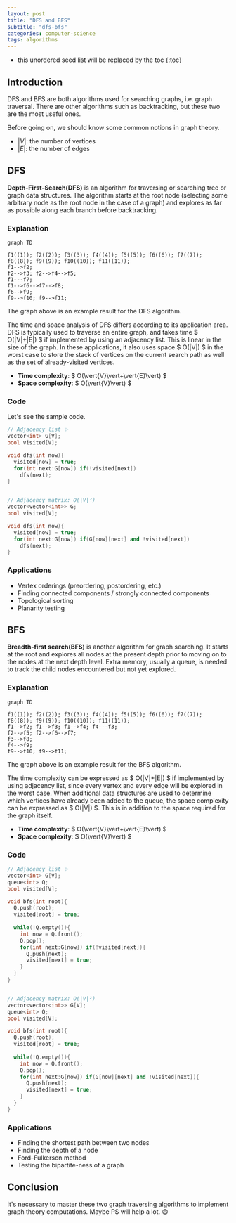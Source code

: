 ```yaml
---
layout: post
title: "DFS and BFS"
subtitle: "dfs-bfs"
categories: computer-science
tags: algorithms
---
```


<!--more-->
* this unordered seed list will be replaced by the toc
{:toc}

## Introduction
DFS and BFS are both algorithms used for searching graphs, i.e. graph traversal.
There are other algorithms such as backtracking, but these two are the most useful ones.

Before going on, we should know some common notions in graph theory.
* $\vert{V}\vert$: the number of vertices
* $\vert{E}\vert$: the number of edges

## DFS
**Depth-First-Search(DFS)**  is an algorithm for traversing or searching tree or graph data structures.
The algorithm starts at the root node (selecting some arbitrary node as the root node in the case of a graph)
and explores as far as possible along each branch before backtracking.

### Explanation
```mermaid
graph TD

f1((1)); f2((2)); f3((3)); f4((4)); f5((5)); f6((6)); f7((7)); f8((8)); f9((9)); f10((10)); f11((11));
f1-->f2;
f2-->f3; f2-->f4-->f5;
f1---f7;
f1-->f6-->f7-->f8;
f6-->f9;
f9-->f10; f9-->f11;
```

The graph above is an example result for the DFS algorithm.

The time and space analysis of DFS differs according to its application area.
DFS is typically used to traverse an entire graph, and takes time $ O(|V|+|E|) $
if implemented by using an adjacency list. This is linear in the size of the graph.
In these applications, it also uses space $ O(|V|) $ in the worst case to store the stack of vertices
on the current search path as well as the set of already-visited vertices.

* **Time complexity**: $ O(\vert{V}\vert+\vert{E}\vert) $
* **Space complexity**: $ O(\vert{V}\vert) $

### Code
Let's see the sample code.
```cpp
// Adjacency list ✨
vector<int> G[V];
bool visited[V];

void dfs(int now){
  visited[now] = true;
  for(int next:G[now]) if(!visited[next])
    dfs(next);
}


// Adjacency matrix: O(|V|²)
vector<vector<int>> G;
bool visited[V];

void dfs(int now){
  visited[now] = true;
  for(int next:G[now]) if(G[now][next] and !visited[next])
    dfs(next);
}
```

### Applications
* Vertex orderings (preordering, postordering, etc.)
* Finding connected components / strongly connected components
* Topological sorting
* Planarity testing


## BFS
**Breadth-first search(BFS)** is another algorithm for graph searching.
It starts at the root and explores all nodes at the present depth prior
to moving on to the nodes at the next depth level.
Extra memory, usually a queue, is needed to track the child nodes encountered but not yet explored.

### Explanation
```mermaid
graph TD

f1((1)); f2((2)); f3((3)); f4((4)); f5((5)); f6((6)); f7((7)); f8((8)); f9((9)); f10((10)); f11((11));
f1-->f2; f1-->f3; f1-->f4; f4---f3;
f2-->f5; f2-->f6-->f7;
f3-->f8;
f4-->f9;
f9-->f10; f9-->f11;
```

The graph above is an example result for the BFS algorithm.

The time complexity can be expressed as $ O(|V|+|E|) $ if implemented by using adjacency list,
since every vertex and every edge will be explored in the worst case.
When additional data structures are used to determine which vertices have already been added to the queue,
the space complexity can be expressed as $ O(|V|) $. This is in addition to the space required for the graph itself.

* **Time complexity**: $ O(\vert{V}\vert+\vert{E}\vert) $
* **Space complexity**: $ O(\vert{V}\vert) $

### Code
```cpp
// Adjacency list ✨
vector<int> G[V];
queue<int> Q;
bool visited[V];

void bfs(int root){
  Q.push(root);
  visited[root] = true;
  
  while(!Q.empty()){
    int now = Q.front();
    Q.pop();
    for(int next:G[now]) if(!visited[next]){
      Q.push(next);
      visited[next] = true;
    }
  }
}


// Adjacency matrix: O(|V|²)
vector<vector<int>> G[V];
queue<int> Q;
bool visited[V];

void bfs(int root){
  Q.push(root);
  visited[root] = true;
  
  while(!Q.empty()){
    int now = Q.front();
    Q.pop();
    for(int next:G[now]) if(G[now][next] and !visited[next]){
      Q.push(next);
      visited[next] = true;
    }
  }
}
```

### Applications
* Finding the shortest path between two nodes
* Finding the depth of a node
* Ford–Fulkerson method
* Testing the bipartite-ness of a graph


## Conclusion

It's necessary to master these two graph traversing algorithms to implement graph theory computations.
Maybe PS will help a lot. 😄